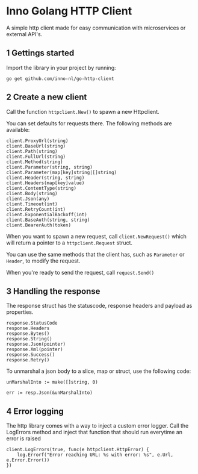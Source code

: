 # Inno Golang HTTP Client

A simple http client made for easy communication with microservices or external API's.

## 1 Gettings started

Import the library in your project by running:

`go get github.com/inno-nl/go-http-client`

## 2 Create a new client

Call the function `httpclient.New()` to spawn a new Httpclient.

You can set defaults for requests there. The following methods are available:
```
client.ProxyUrl(string)
client.BaseUrl(string)
client.Path(string)
client.FullUrl(string)
client.Method(string)
client.Parameter(string, string)
client.Parameter(map[key]string|[]string)
client.Header(string, string)
client.Headers(map[key]value)
client.ContentType(string)
client.Body(string)
client.Json(any)
client.Timeout(int)
client.RetryCount(int)
client.ExponentialBackoff(int)
client.BaseAuth(string, string)
client.BearerAuth(token)
```

When you want to spawn a new request, call `client.NewRequest()` which will return a pointer to a `httpclient.Request` struct.

You can use the same methods that the client has, such as `Parameter` or `Header`, to modify the request.

When you're ready to send the request, call `request.Send()`

## 3 Handling the response

The response struct has the statuscode, response headers and payload as properties.

```
response.StatusCode
response.Headers
response.Bytes()
response.String()
response.Json(pointer)
response.Xml(pointer)
response.Success()
response.Retry()
```

To unmarshal a json body to a slice, map or struct, use the following code:
```
unMarshalInto := make([]string, 0)

err := resp.Json(&unMarshalInto)
```

## 4 Error logging

The http library comes with a way to inject a custom error logger.
Call the LogErrors method and inject that function that should run everytime an error is raised
```
client.LogErrors(true, func(e httpclient.HttpError) {
	log.Errorf("Error reaching URL: %s with error: %s", e.Url, e.Error.Error())
})
```
